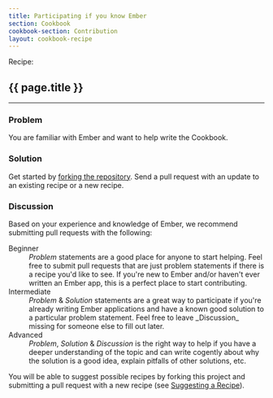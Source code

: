 ```yaml
---
title: Participating if you know Ember
section: Cookbook
cookbook-section: Contribution
layout: cookbook-recipe
---
```

<span class="recipe-label">Recipe:</span>
## {{ page.title }}
-----
### Problem
You are familiar with Ember and want to help write the Cookbook.

### Solution
Get started by [forking the repository][fork_repo]. Send a pull request with an
update to an existing recipe or a new recipe.

### Discussion
Based on your experience and knowledge of Ember, we recommend submitting pull requests with the following:

<dl>
  <dt>Beginner</dt>
  <dd><em>Problem</em> statements are a good place for anyone to start helping. Feel free to submit pull requests that are just problem statements if there is a recipe you'd like to see. If you're new to Ember and/or haven't ever written an Ember app, this is a perfect place to start contributing.</dd>
  <dt>Intermediate</dt>
  <dd><em>Problem</em> &amp; <em>Solution</em> statements are a great way to participate if you're already writing Ember applications and have a known good solution to a particular problem statement. Feel free to leave _Discussion_ missing for someone else to fill out later.</dd>
  <dt>Advanced</dt>
  <dd><em>Problem</em>, <em>Solution</em> &amp; <em>Discussion</em> is the right way to help if you have a deeper understanding of the topic and can write cogently about why the solution is a good idea, explain pitfalls of other solutions, etc.</dd>
</dl>

You will be able to suggest possible recipes by forking this project and submitting a pull request with a new recipe (see [Suggesting a Recipe](/recipes/contributing/suggesting_a_recipe.html)).

[fork_repo]: https://github.com/emberjs/guides
[suggesting_a_recipe]: ./suggesting_a_recipe
